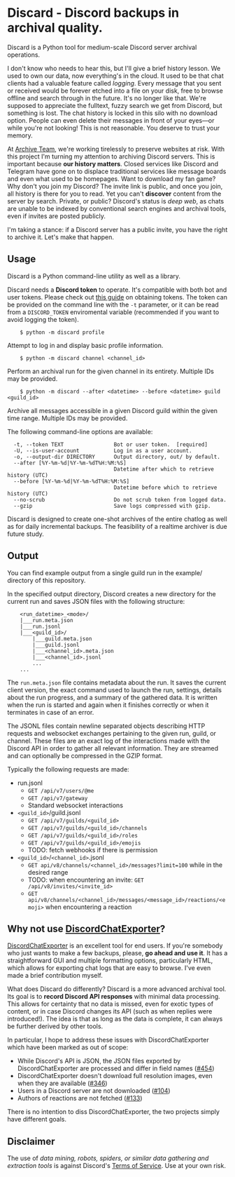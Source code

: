 # Discard - Discord backups in archival quality.

Discard is a Python tool for medium-scale Discord server archival operations.

I don't know who needs to hear this, but I'll give a brief history lesson.  We used to own our data, now everything's in the cloud.  It used to be that chat clients had a valuable feature called *logging*.  Every message that you sent or received would be forever etched into a file on your disk, free to browse offline and search through in the future.  It's no longer like that.  We're supposed to appreciate the fulltext, fuzzy search we get from Discord, but something is lost.  The chat history is locked in this silo with no download option.  People can even delete their messages in front of your eyes—or while you're not looking!  This is not reasonable.  You deserve to trust your memory.

At [Archive Team](https://archiveteam.org/), we're working tirelessly to preserve websites at risk.  With this project I'm turning my attention to archiving Discord servers.  This is important because **our history matters**.  Closed services like Discord and Telegram have gone on to displace traditional services like message boards and even what used to be homepages.  Want to download my fan game?  Why don't you join my Discord?  The invite link is public, and once you join, all history is there for you to read.  Yet you can't **discover** content from the server by search.  Private, or public?  Discord's status is *deep web*, as chats are unable to be indexed by conventional search engines and archival tools, even if invites are posted publicly.

I'm taking a stance: if a Discord server has a public invite, you have the right to archive it.  Let's make that happen.

## Usage
Discard is a Python command-line utility as well as a library.

Discard needs a **Discord token** to operate.  It's compatible with both bot and user tokens.  Please check out [this guide](https://github.com/Tyrrrz/DiscordChatExporter/wiki/Obtaining-Token-and-Channel-IDs) on obtaining tokens.  The token can be provided on the command line with the `-t` parameter, or it can be read from a `DISCORD_TOKEN` enviromental variable (recommended if you want to avoid logging the token).


```
    $ python -m discard profile
```

Attempt to log in and display basic profile information.

```
    $ python -m discard channel <channel_id>
```

Perform an archival run for the given channel in its entirety.  Multiple IDs may be provided.

```
    $ python -m discard --after <datetime> --before <datetime> guild <guild_id>
```

Archive all messages accessible in a given Discord guild within the given time range.  Multiple IDs may be provided.

The following command-line options are available:

```
  -t, --token TEXT                Bot or user token.  [required]
  -U, --is-user-account           Log in as a user account.
  -o, --output-dir DIRECTORY      Output directory, out/ by default.
  --after [%Y-%m-%d|%Y-%m-%dT%H:%M:%S]
                                  Datetime after which to retrieve history (UTC)
  --before [%Y-%m-%d|%Y-%m-%dT%H:%M:%S]
                                  Datetime before which to retrieve history (UTC)
  --no-scrub                      Do not scrub token from logged data.
  --gzip                          Save logs compressed with gzip.
```

Discard is designed to create one-shot archives of the entire chatlog as well as for daily incremental backups.  The feasibility of a realtime archiver is due future study.

## Output
You can find example output from a single guild run in the example/ directory of this repository.

In the specified output directory, Discord creates a new directory for the current run and saves JSON files with the following structure:

```
    <run_datetime>_<mode>/
    |___run.meta.json
    |___run.jsonl
    |___<guild_id>/
        |___guild.meta.json
        |___guild.jsonl
        |___<channel_id>.meta.json
        |___<channel_id>.jsonl
        ...
    ...
```

The `run.meta.json` file contains metadata about the run.  It saves the current client version, the exact command used to launch the run, settings, details about the run progress, and a summary of the gathered data.  It is written when the run is started and again when it finishes correctly or when it terminates in case of an error.

The JSONL files contain newline separated objects describing HTTP requests and websocket exchanges pertaining to the given run, guild, or channel.  These files are an exact log of the interactions made with the Discord API in order to gather all relevant information.  They are streamed and can optionally be compressed in the GZIP format.

Typically the following requests are made:

* run.jsonl
    * `GET /api/v7/users/@me`
    * `GET /api/v7/gateway`
    * Standard websocket interactions
* `<guild_id>`/guild.jsonl
    * `GET /api/v7/guilds/<guild_id>`
    * `GET /api/v7/guilds/<guild_id>/channels`
    * `GET /api/v7/guilds/<guild_id>/roles`
    * `GET /api/v7/guilds/<guild_id>/emojis`
    * TODO: fetch webhooks if there is permission
* `<guild_id>`/`<channel_id>`.jsonl
    * `GET api/v8/channels/<channel_id>/messages?limit=100` while in the desired range
    * TODO: when encountering an invite: `GET /api/v8/invites/<invite_id>`
    * `GET api/v8/channels/<channel_id>/messages/<message_id>/reactions/<emoji>` when encountering a reaction

## Why not use [DiscordChatExporter](https://github.com/Tyrrrz/DiscordChatExporter)?

[DiscordChatExporter](https://github.com/Tyrrrz/DiscordChatExporter) is an excellent tool for end users.  If you're somebody who just wants to make a few backups, please, **go ahead and use it**.  It has a straightforward GUI and multiple formatting options, particularly HTML, which allows for exporting chat logs that are easy to browse.  I've even made a brief contribution myself.

What does Discard do differently?  Discard is a more advanced archival tool.  Its goal is to **record Discord API responses** with minimal data processing.  This allows for certainty that no data is missed, even for exotic types of content, or in case Discord changes its API (such as when replies were introduced!).  The idea is that as long as the data is complete, it can always be further derived by other tools.

In particular, I hope to address these issues with DiscordChatExporter which have been marked as out of scope:

* While Discord's API is JSON, the JSON files exported by DiscordChatExporter are processed and differ in field names ([#454](https://github.com/Tyrrrz/DiscordChatExporter/issues/454))
* DiscordChatExporter doesn't download full resolution images, even when they are available ([#346](https://github.com/Tyrrrz/DiscordChatExporter/issues/346))
* Users in a Discord server are not downloaded ([#104](https://github.com/Tyrrrz/DiscordChatExporter/issues/104))
* Authors of reactions are not fetched ([#133](https://github.com/Tyrrrz/DiscordChatExporter/issues/133))

There is no intention to diss DiscordChatExporter, the two projects simply have different goals.

## Disclaimer

The use of *data mining, robots, spiders, or similar data gathering and extraction tools* is against Discord's [Terms of Service](https://discord.com/terms).  Use at your own risk.
